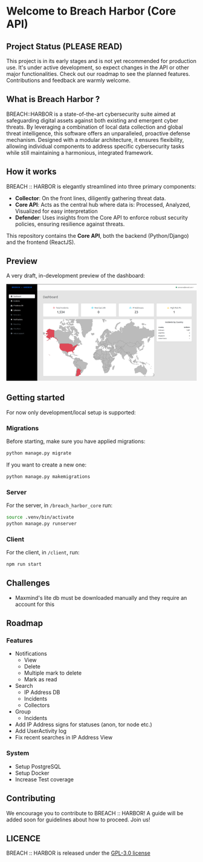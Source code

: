 # Welcome to Breach Harbor (Core API)

## Project Status (PLEASE READ)

This project is in its early stages and is not yet recommended for production use. It's under active development, so expect changes in the API or other major functionalities. Check out our roadmap to see the planned features. Contributions and feedback are warmly welcome.

## What is Breach Harbor ?

BREACH::HARBOR is a state-of-the-art cybersecurity suite aimed at safeguarding digital assets against both existing and emergent cyber threats. 
By leveraging a combination of local data collection and global threat intelligence, this software offers an unparalleled, proactive defense mechanism. 
Designed with a modular architecture, it ensures flexibility, allowing individual components to address specific cybersecurity tasks while still 
maintaining a harmonious, integrated framework.

## How it works

BREACH :: HARBOR is elegantly streamlined into three primary components:

- **Collector**: On the front lines, diligently gathering threat data.
- **Core API**: Acts as the central hub where data is: Processed, Analyzed, Visualized for easy interpretation
- **Defender**: Uses insights from the Core API to enforce robust security policies, ensuring resilience against threats.

This repository contains the **Core API**, both the backend (Python/Django) and the frontend (ReactJS). 

## Preview 

A very draft, in-development preview of the dashboard: 

![Optional Alt Text](doc/bh-dash-1.png)

## Getting started

For now only development/local setup is supported:

### Migrations 

Before starting, make sure you have applied migrations:

```bash
python manage.py migrate
```

If you want to create a new one:

```bash
python manage.py makemigrations
```

### Server 

For the server, in `/breach_harbor_core` run:

```bash
source .venv/bin/activate
python manage.py runserver

```

### Client 

For the client, in `/client`, run:

```bash
npm run start
```

## Challenges

- Maxmind's lite db must be downloaded manually and they require an account for this

## Roadmap

### Features 

- Notifications
  - View
  - Delete
  - Multiple mark to delete
  - Mark as read
- Search 
  - IP Address DB
  - Incidents
  - Collectors
- Group 
  - Incidents
- Add IP Address signs for statuses (anon, tor node etc.)
- Add UserActivity log
- Fix recent searches in IP Address View

### System

- Setup PostgreSQL
- Setup Docker
- Increase Test coverage

## Contributing 

We encourage you to contribute to BREACH :: HARBOR! A guide will be added soon for guidelines about how to proceed. Join us!

## LICENCE

BREACH :: HARBOR is released under the [GPL-3.0 license](https://github.com/Dyneteq/Breach-Harbor-Core-API/blob/master/LICENCE)
